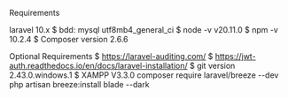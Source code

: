 Requirements

laravel 10.x
$ bdd: mysql utf8mb4_general_ci
$ node -v v20.11.0
$ npm -v 10.2.4
$ Composer version 2.6.6


Optional Requirements
$ https://laravel-auditing.com/
$ https://jwt-auth.readthedocs.io/en/docs/laravel-installation/
$ git version 2.43.0.windows.1
$ XAMPP V3.3.0
composer require laravel/breeze --dev
php artisan breeze:install blade --dark

